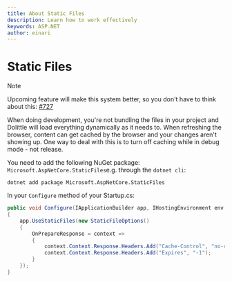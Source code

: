 ```yaml
---
title: About Static Files
description: Learn how to work effectively
keywords: ASP.NET
author: einari
---
```

# Static Files

> [!Note]
> Upcoming feature will make this system better, so you don't have to think about this: [#727](https://github.com/dolittle/Bifrost/issues/727)

When doing development, you're not bundling the files in your project and Dolittle will load everything dynamically as it needs
to. When refreshing the browser, content can get cached by the browser and your changes aren't showing up.
One way to deal with this is to turn off caching while in debug mode - not release.

You need to add the following NuGet package: `Microsoft.AspNetCore.StaticFiles`e.g. through the `dotnet cli`:

```cli
dotnet add package Microsoft.AspNetCore.StaticFiles
```

In your `Configure` method of your Startup.cs:

```csharp
public void Configure(IApplicationBuilder app, IHostingEnvironment env, ILoggerFactory loggerFactory)
{
    app.UseStaticFiles(new StaticFileOptions()
    {
        OnPrepareResponse = context =>
        {
            context.Context.Response.Headers.Add("Cache-Control", "no-cache, no-store");
            context.Context.Response.Headers.Add("Expires", "-1");
        }
    });
}
```